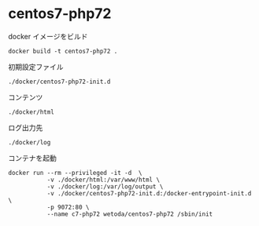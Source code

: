 # centos7-php72

docker イメージをビルド
```
docker build -t centos7-php72 .
```

初期設定ファイル
```
./docker/centos7-php72-init.d
```

コンテンツ
```
./docker/html
```

ログ出力先
```
./docker/log
```

コンテナを起動
```
docker run --rm --privileged -it -d  \
           -v ./docker/html:/var/www/html \
           -v ./docker/log:/var/log/output \
           -v ./docker/centos7-php72-init.d:/docker-entrypoint-init.d \
           -p 9072:80 \
           --name c7-php72 wetoda/centos7-php72 /sbin/init
```
